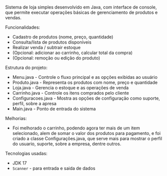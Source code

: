 Sistema de loja simples desenvolvido em Java, com interface de console, que permite executar operações básicas de gerenciamento de produtos e vendas.

Funcionalidades:

- Cadastro de produtos (nome, preço, quantidade)
- Consulta/lista de produtos disponíveis
- Realizar venda / subtrair estoque
- (Opcional: adicionar ao carrinho, calcular total da compra)
- (Opcional: remoção ou edição do produto)

Estrutura do projeto:
- Menu.java - Controle o fluxo principal e as opções exibidas ao usuário
- Produto.java - Representa os produtos com nome, preço e quantidade
- Loja.java - Gerencia o estoque e as operações de venda
- Carrinho.java - Controle os itens comprados pelo cliente
- Configuracoes.java - Mostra as opções de configuração como suporte, perfil, sobre a apresa
- Main.java - Ponto de entrada do sistema

Melhorias:
- Foi melhorado o carrinho, podendo agora ter mais de um item selecionado, alem de somar o valor dos produtos para pagamento,
e foi criado a classe Configurações.java, que serve mais para mostrar o perfil do usuario, suporte, sobre a empresa, dentre outros.

Tecnologias usadas:
- JDK 17
- `Scanner` - para entrada e saida de dados
